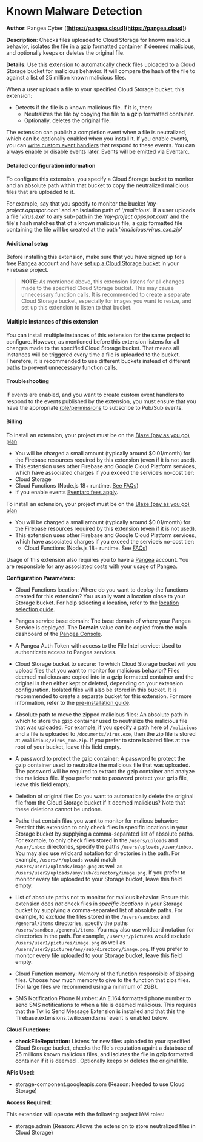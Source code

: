 # Known Malware Detection

**Author**: Pangea Cyber (**[https://pangea.cloud](https://pangea.cloud)**)

**Description**: Checks files uploaded to Cloud Storage for known malicious behavior, isolates the file in a gzip formatted container if deemed malicious, and optionally keeps or deletes the original file.



**Details**: Use this extension to automatically check files uploaded to a Cloud Storage bucket for malicious behavior. It will compare the hash of the file to against a list of 25 million known malicious files.

When a user uploads a file to your specified Cloud Storage bucket, this extension:

- Detects if the file is a known malicious file. If it is, then:
  - Neutralizes the file by copying the file to a gzip formatted container.
  - Optionally, deletes the original file.

The extension can publish a completion event when a file is neutralized, which can be optionally enabled when you install it. If you enable events, you can [write custom event handlers](https://firebase.google.com/docs/extensions/install-extensions#eventarc) that respond to these events. You can always enable or disable events later. Events will be emitted via Eventarc.

#### Detailed configuration information

To configure this extension, you specify a Cloud Storage bucket to monitor and an absolute path within that bucket to copy the neutralized malicious files that are uploaded to it.

For example, say that you specify to monitor the bucket '_my-project.appspot.com_' and an isolation path of '_/malicious_'. If a user uploads a file '_virus.exe_' to any sub-path in the '_my-project.appspot.com_' and the file's hash matches that of a known malicious file, a gzip formatted file containing the file will be created at the path '_/malicious/virus_exe.zip_'

#### Additional setup

Before installing this extension, make sure that you have signed up for a free [Pangea](https://pangea.cloud/signup?utm_medium=marketplace&utm_source=firebase&utm_campaign=firebase-extension-file-intel) account and have [set up a Cloud Storage bucket](https://firebase.google.com/docs/storage) in your Firebase project.

> **NOTE**: As mentioned above, this extension listens for all changes made to the specified Cloud Storage bucket. This may cause unnecessary function calls. It is recommended to create a separate Cloud Storage bucket, especially for images you want to resize, and set up this extension to listen to that bucket.

#### Multiple instances of this extension

You can install multiple instances of this extension for the same project to configure. However, as mentioned before this extension listens for all changes made to the specified Cloud Storage bucket. That means all instances will be triggered every time a file is uploaded to the bucket. Therefore, it is recommended to use different buckets instead of different paths to prevent unnecessary function calls.

#### Troubleshooting

If events are enabled, and you want to create custom event handlers to respond to the events published by the extension, you must ensure that you have the appropriate [role/permissions](https://cloud.google.com/pubsub/docs/access-control#permissions_and_roles) to subscribe to Pub/Sub events.

#### Billing

To install an extension, your project must be on the [Blaze (pay as you go) plan](https://firebase.google.com/pricing)

- You will be charged a small amount (typically around $0.01/month) for the Firebase resources required by this extension (even if it is not used).
- This extension uses other Firebase and Google Cloud Platform services, which have associated charges if you exceed the service’s no-cost tier:
- Cloud Storage
- Cloud Functions (Node.js 18+ runtime. [See FAQs](https://firebase.google.com/support/faq#extensions-pricing))
- If you enable events [Eventarc fees apply](https://cloud.google.com/eventarc/pricing).

To install an extension, your project must be on the [Blaze (pay as you go) plan](https://firebase.google.com/pricing)

- You will be charged a small amount (typically around $0.01/month) for the Firebase resources required by this extension (even if it is not used).
- This extension uses other Firebase and Google Cloud Platform services, which have associated charges if you exceed the service’s no-cost tier:
  - Cloud Functions (Node.js 18+ runtime. See [FAQs](https://firebase.google.com/support/faq#expandable-24))

Usage of this extension also requires you to have a [Pangea](https://pangea.cloud/signup?utm_medium=marketplace&utm_source=firebase&utm_campaign=firebase-extension-file-intel) account. You are responsible for any associated costs with your usage of Pangea.




**Configuration Parameters:**

* Cloud Functions location: Where do you want to deploy the functions created for this extension? You usually want a location close to your Storage bucket. For help selecting a location, refer to the [location selection guide](https://firebase.google.com/docs/functions/locations).

* Pangea service base domain: The base domain of where your Pangea Service is deployed. The **Domain** value can be copied from the main dashboard of the [Pangea Console](https://console.pangea.cloud?utm_medium=marketplace&utm_source=firebase&utm_campaign=firebase-extension-file-intel).


* A Pangea Auth Token with access to the File Intel service: Used to authenticate access to Pangea services.


* Cloud Storage bucket to secure: To which Cloud Storage bucket will you upload files that you want to monitor for malicious behavior? Files deemed malicious are copied into in a gzip formatted container and the original is then either kept or deleted, depending on your extension configuration. Isolated files will also be stored in this bucket. It is recommended to create a separate bucket for this extension. For more information, refer to the [pre-installation guide](https://firebase.google.com/products/extensions/pangea-file-intel).


* Absolute path to move the zipped malicious files: An absolute path in which to store the gzip container used to neutralize the malicious file that was uploaded. For example, if you specify a path here of `/malicious` and a file is uploaded to `/documents/virus.exe`, then the zip file is stored at `/malicious/virus_exe.zip`. If you prefer to store isolated files at the root of your bucket, leave this field empty.


* A password to protect the gzip container: A password to protect the gzip container used to neutralize the malicious file that was uploaded. The password will be required to extract the gzip container and analyze the malicious file. If you prefer not to password protect your gzip file, leave this field empty.


* Deletion of original file: Do you want to automatically delete the original file from the Cloud Storage bucket if it deemed malicious? Note that these deletions cannot be undone.

* Paths that contain files you want to monitor for malious behavior: Restrict this extension to only check files in specific locations in your Storage bucket by supplying a comma-separated list of absolute paths. For example, to only check files stored in the `/users/uploads` and `/user/inbox` directories, specify the paths `/users/uploads,/user/inbox`.
You may also use wildcard notation for directories in the path. For example, `/users/*/uploads` would match `/users/user1/uploads/image.png` as well as  `/users/user2/uploads/any/sub/directory/image.png`.
If you prefer to monitor every file uploaded to your Storage bucket, leave this field empty.


* List of absolute paths not to monitor for malious behavior: Ensure this extension does *not* check files in _specific locations_ in your Storage bucket by supplying a comma-separated list of absolute paths. For example, to *exclude* the files stored in the `/users/sandbox` and `/general/items` directories, specify the paths `/users/sandbox,/general/items`.
You may also use wildcard notation for directories in the path. For example, `/users/*/pictures` would exclude `/users/user1/pictures/image.png` as well as `/users/user2/pictures/any/sub/directory/image.png`.
If you prefer to monitor every file uploaded to your Storage bucket, leave this field empty.


* Cloud Function memory: Memory of the function responsible of zipping files. Choose how much memory to give to the function that zips files. (For large files we recommend using a minimum of 2GB).

* SMS Notification Phone Number: An E.164 formatted phone number to send SMS notifications to when a file is deemed malicious. This requires that the Twilio Send Message Extension is installed and that this the 'firebase.extensions.twilio.send.sms' event is enabled below.




**Cloud Functions:**

* **checkFileReputation:** Listens for new files uploaded to your specified Cloud Storage bucket, checks the file's reputation againt a database of 25 millions known malicious files, and isolates the file in gzip formatted container if it is deemed . Optionally keeps or deletes the original file.



**APIs Used**:

* storage-component.googleapis.com (Reason: Needed to use Cloud Storage)



**Access Required**:



This extension will operate with the following project IAM roles:

* storage.admin (Reason: Allows the extension to store neutralized files in Cloud Storage)
